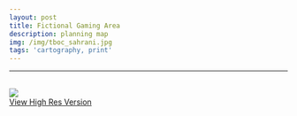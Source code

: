 ```yaml
---
layout: post
title: Fictional Gaming Area
description: planning map
img: /img/tboc_sahrani.jpg
tags: 'cartography, print'
---
```


<hr>
<br/>
<div class="img_row">
    <img class="col three" src="{{ site.baseurl l}}/img/tboc_sahrani.jpg"/>
</div>
<div class="col three caption">
    <a href="{{ site.baseurl l}}/img/tboc_sahrani.jpg" target="_blank">View High Res Version</a>
</div>
